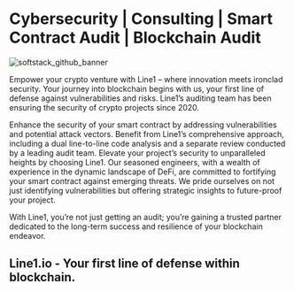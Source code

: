 # Cybersecurity | Consulting | Smart Contract Audit | Blockchain Audit
![softstack_github_banner](https://pbs.twimg.com/profile_banners/1721494034227601408/1705013763/600x200)

Empower your crypto venture with Line1 – where innovation meets ironclad security. Your journey into blockchain begins with us, your first line of defense against vulnerabilities and risks. Line1’s auditing team has been ensuring the security of crypto projects since 2020.

Enhance the security of your smart contract by addressing vulnerabilities and potential attack vectors. Benefit from Line1’s comprehensive approach, including a dual line-to-line code analysis and a separate review conducted by a leading audit team.
Elevate your project’s security to unparalleled heights by choosing Line1. Our seasoned engineers, with a wealth of experience in the dynamic landscape of DeFi, are committed to fortifying your smart contract against emerging threats. We pride ourselves on not just identifying vulnerabilities but offering strategic insights to future-proof your project.

With Line1, you’re not just getting an audit; you’re gaining a trusted partner dedicated to the long-term success and resilience of your blockchain endeavor.

## Line1.io - Your first line of defense within blockchain.
